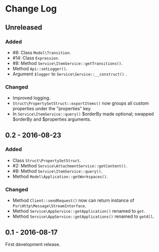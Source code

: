 # Change Log

## Unreleased

### Added

- #8: Class `Model\Transition`.
- #14: Class `Expression`.
- #8: Method `Service\ItemService::getTransitions()`.
- Method `Api::setLogger()`.
- Argument `$logger` to `Service\Service::__construct()` .

### Changed

- Improved logging.
- `Struct\PropertySetStruct::exportItems()` now groups all custom properties under the "properties"
  key.
- In `Service\ItemService::query()` $orderBy made optional; swapped $orderBy and $properties
  arguments.


## 0.2 - 2016-08-23

### Added

- Class `Struct\PropertySetStruct`.
- #2: Method `Service\AttachmentService::getContent()`.
- #8: Method `Service\ItemService::query()`.
- Method `Model\Application::getWorkspaces()`.

### Changed

- Method `Client::sendRequest()` now can return instance of `Psr\Http\Message\StreamInterface`.
- Method `Service\AppService::getApplication()` renamed to `get`.
- Method `Service\AppService::getApplications()` renamed to `getAll`.


## 0.1 - 2016-08-17

First development release.
